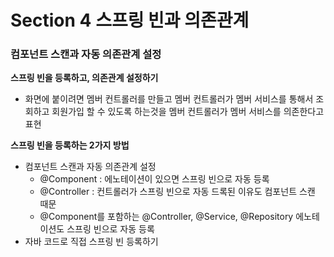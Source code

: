 # Section 4 스프링 빈과 의존관계

### 컴포넌트 스캔과 자동 의존관계 설정

**스프링 빈을 등록하고, 의존관계 설정하기**

- 화면에 붙이려면 멤버 컨트롤러를 만들고 멤버 컨트롤러가 멤버 서비스를 통해서 조회하고 회원가입 할 수 있도록 하는것을 멤버 컨트롤러가 멤버 서비스를 의존한다고 표현



**스프링 빈을 등록하는 2가지 방법**

- 컴포넌트 스캔과 자동 의존관계 설정
  - @Component : 에노테이션이 있으면 스프링 빈으로 자동 등록
  - @Controller : 컨트롤러가 스프링 빈으로 자동 드록된 이유도 컴포넌트 스캔 때문
  - @Component를 포함하는 @Controller, @Service, @Repository 에노테이션도 스프링 빈으로 자동 등록
- 자바 코드로 직접 스프링 빈 등록하기
